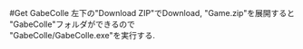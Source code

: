 #Get GabeColle
左下の"Download ZIP"でDownload, "Game.zip"を展開すると  
"GabeColle"フォルダができるので  
"GabeColle/GabeColle.exe"を実行する.
